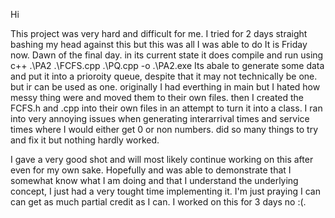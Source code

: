 Hi

This project was very hard and difficult for me. 
I tried for 2 days straight bashing my head against this but this was all I was able to do
It is Friday now. Dawn of the final day. in its current state it does compile and run using 
c++ .\PA2 .\FCFS.cpp .\PQ.cpp -o .\PA2.exe
Its abale to generate some data and put it into a prioroity queue, despite that it may not technically be one. but ir can be used as one.
originally I had everthing in main but I hated how messy thing were and moved them to their own files. 
then I created the FCFS.h and .cpp into their own files in an attempt to turn it into a class. 
I ran into very annoying issues when generating interarrival times and service times where I would either get 0 or non numbers.
did so many things to try and fix it but nothing hardly worked. 

I gave a very good shot and will most likely continue working on this after even for my own sake. Hopefully and was able to demonstrate that I somewhat know what I am doing and that I understand the underlying concept, I just had a very tought time implementing it. I'm just praying I can can get as much partial credit as I can. I worked on this for 3 days no :(.

